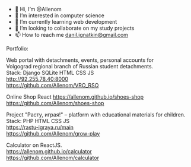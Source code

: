 - 👋 Hi, I’m @Allenom
- 👀 I’m interested in computer science
- 🌱 I’m currently learning web development
- 💞️ I’m looking to collaborate on my study projects
- 📫 How to reach me danil.ignatkin@gmail.com  


Portfolio:  

Web portal with detachments, events, personal accounts for  
Volgograd regional branch of Russian student detachments.  
Stack: Django SQLite HTML CSS JS  
http://92.255.78.40:8000  
https://github.com/Allenom/VRO_RSO  


Online Shop React
https://allenom.github.io/shoes-shop  
https://github.com/Allenom/shoes-shop  

Project "Расту, играя!" – platform with educational materials for children.  
Stack: PHP HTML CSS JS  
https://rastu-igraya.ru/main  
https://github.com/Allenom/grow-play  

Calculator on ReactJS.  
https://allenom.github.io/calculator  
https://github.com/Allenom/calculator  

<!---
Portfolio.


Django app:

http://92.255.78.40:8000

Wordpress elementor:

https://co76799.tmweb.ru

Wordpress:

https://pw1115968.sprint.1t.ru/

Wordpress + HTML + CSS (on snipets):

https://iw1115968.sprint.1t.ru


HTML+CSS:

HTML_CSS_projects repository on this GIT
--->
<!---
Allenom/Allenom is a ✨ special ✨ repository because its `README.md` (this file) appears on your GitHub profile.
You can click the Preview link to take a look at your changes.
--->
